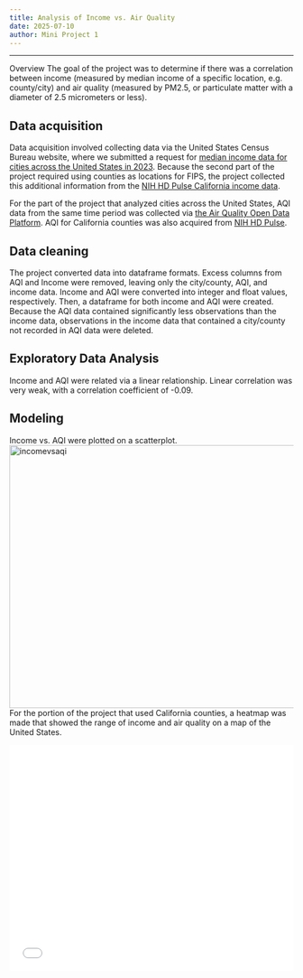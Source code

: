 ```yaml
---
title: Analysis of Income vs. Air Quality
date: 2025-07-10
author: Mini Project 1
---
```

---
Overview
The goal of the project was to determine if there was a correlation between income (measured by median income of a specific location, e.g. county/city) and air quality (measured by PM2.5, or particulate matter with a diameter of 2.5 micrometers or less).

## Data acquisition
Data acquisition involved collecting data via the United States Census Bureau website, where we submitted a request for [median income data for cities across the United States in 2023](
https://api.census.gov/data/2023/acs/acs5?get=NAME,B19013_001E&for=place:*&in=state). Because the second part of the project required using counties as locations for FIPS, the project collected this additional information from the [NIH HD Pulse California income data](https://hdpulse.nimhd.nih.gov/data-portal/social/table?age=001&age_options=ageall_1&demo=00011&demo_options=income_3&race=00&race_options=race_7&sex=0&sex_options=sexboth_1&socialtopic=030&socialtopic_options=social_6&statefips=06&statefips_options=area_states). 

For the part of the project that analyzed cities across the United States, AQI data from the same time period was collected via [the Air Quality Open Data Platform](https://aqicn.org/data-platform/token-confirm/e3fc5e05-5205-4a36-a70d-583165b81fef). AQI for California counties was also acquired from [NIH HD Pulse](https://hdpulse.nimhd.nih.gov/data-portal/physical/table?age=001&age_options=ageall_1&demo=234&demo_options=air_pollution_1&physicaltopic=002&physicaltopic_options=physical_2&race=00&race_options=raceall_1&sex=0&sex_options=sexboth_1&statefips=06&statefips_options=area_states).

## Data cleaning
The project converted data into dataframe formats. Excess columns from AQI and Income were removed, leaving only the city/county, AQI, and income data. Income and AQI were converted into integer and float values, respectively. Then, a dataframe for both income and AQI were created. Because the AQI data contained significantly less observations than the income data, observations in the income data that contained a city/county not recorded in AQI data were deleted. 

## Exploratory Data Analysis
Income and AQI were related via a linear relationship. Linear correlation was very weak, with a correlation coefficient of -0.09.

## Modeling
Income vs. AQI were plotted on a scatterplot.
<img width="616" height="466" alt="incomevsaqi" src="https://github.com/user-attachments/assets/a7a68d31-0a81-48a0-bdfe-4ecd9c5e6e36" />
For the portion of the project that used California counties, a heatmap was made that showed the range of income and air quality on a map of the United States.

<iframe src="/plotly/income_aqi.html" width="100%" height="400px" style="border:none;"> </iframe>


